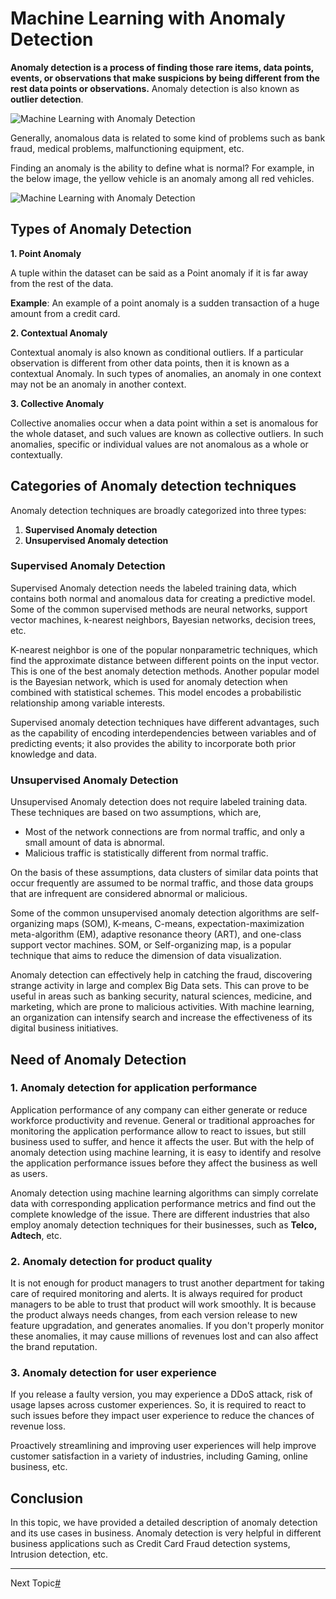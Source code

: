 # Machine Learning with Anomaly Detection
**Anomaly detection is a process of finding those rare items, data points, events, or observations that make suspicions by being different from the rest data points or observations.** Anomaly detection is also known as **outlier detection**.

![Machine Learning with Anomaly Detection](https://static.javatpoint.com/tutorial/machine-learning/images/machine-learning-with-anomaly-detection.png)

Generally, anomalous data is related to some kind of problems such as bank fraud, medical problems, malfunctioning equipment, etc.

Finding an anomaly is the ability to define what is normal? For example, in the below image, the yellow vehicle is an anomaly among all red vehicles.

![Machine Learning with Anomaly Detection](https://static.javatpoint.com/tutorial/machine-learning/images/machine-learning-with-anomaly-detection2.png)

Types of Anomaly Detection
--------------------------

**1\. Point Anomaly**

A tuple within the dataset can be said as a Point anomaly if it is far away from the rest of the data.

**Example**: An example of a point anomaly is a sudden transaction of a huge amount from a credit card.

**2\. Contextual Anomaly**

Contextual anomaly is also known as conditional outliers. If a particular observation is different from other data points, then it is known as a contextual Anomaly. In such types of anomalies, an anomaly in one context may not be an anomaly in another context.

**3\. Collective Anomaly**

Collective anomalies occur when a data point within a set is anomalous for the whole dataset, and such values are known as collective outliers. In such anomalies, specific or individual values are not anomalous as a whole or contextually.

Categories of Anomaly detection techniques
------------------------------------------

Anomaly detection techniques are broadly categorized into three types:

1.  **Supervised Anomaly detection**
2.  **Unsupervised Anomaly detection**

### Supervised Anomaly Detection

Supervised Anomaly detection needs the labeled training data, which contains both normal and anomalous data for creating a predictive model. Some of the common supervised methods are neural networks, support vector machines, k-nearest neighbors, Bayesian networks, decision trees, etc.

K-nearest neighbor is one of the popular nonparametric techniques, which find the approximate distance between different points on the input vector. This is one of the best anomaly detection methods. Another popular model is the Bayesian network, which is used for anomaly detection when combined with statistical schemes. This model encodes a probabilistic relationship among variable interests.

Supervised anomaly detection techniques have different advantages, such as the capability of encoding interdependencies between variables and of predicting events; it also provides the ability to incorporate both prior knowledge and data.

### Unsupervised Anomaly Detection

Unsupervised Anomaly detection does not require labeled training data. These techniques are based on two assumptions, which are,

*   Most of the network connections are from normal traffic, and only a small amount of data is abnormal.
*   Malicious traffic is statistically different from normal traffic.

On the basis of these assumptions, data clusters of similar data points that occur frequently are assumed to be normal traffic, and those data groups that are infrequent are considered abnormal or malicious.

Some of the common unsupervised anomaly detection algorithms are self-organizing maps (SOM), K-means, C-means, expectation-maximization meta-algorithm (EM), adaptive resonance theory (ART), and one-class support vector machines. SOM, or Self-organizing map, is a popular technique that aims to reduce the dimension of data visualization.

Anomaly detection can effectively help in catching the fraud, discovering strange activity in large and complex Big Data sets. This can prove to be useful in areas such as banking security, natural sciences, medicine, and marketing, which are prone to malicious activities. With machine learning, an organization can intensify search and increase the effectiveness of its digital business initiatives.

Need of Anomaly Detection
-------------------------

### 1\. Anomaly detection for application performance

Application performance of any company can either generate or reduce workforce productivity and revenue. General or traditional approaches for monitoring the application performance allow to react to issues, but still business used to suffer, and hence it affects the user. But with the help of anomaly detection using machine learning, it is easy to identify and resolve the application performance issues before they affect the business as well as users.

Anomaly detection using machine learning algorithms can simply correlate data with corresponding application performance metrics and find out the complete knowledge of the issue. There are different industries that also employ anomaly detection techniques for their businesses, such as **Telco, Adtech**, etc.

### 2\. Anomaly detection for product quality

It is not enough for product managers to trust another department for taking care of required monitoring and alerts. It is always required for product managers to be able to trust that product will work smoothly. It is because the product always needs changes, from each version release to new feature upgradation, and generates anomalies. If you don't properly monitor these anomalies, it may cause millions of revenues lost and can also affect the brand reputation.

### 3\. Anomaly detection for user experience

If you release a faulty version, you may experience a DDoS attack, risk of usage lapses across customer experiences. So, it is required to react to such issues before they impact user experience to reduce the chances of revenue loss.

Proactively streamlining and improving user experiences will help improve customer satisfaction in a variety of industries, including Gaming, online business, etc.

Conclusion
----------

In this topic, we have provided a detailed description of anomaly detection and its use cases in business. Anomaly detection is very helpful in different business applications such as Credit Card Fraud detection systems, Intrusion detection, etc.

* * *

Next Topic[#](#)